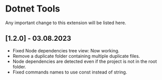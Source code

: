 # Dotnet Tools

Any important change to this extension will be listed here.

## [1.2.0] - 03.08.2023

- Fixed Node dependencies tree view: Now working.
- Remove a duplicate folder containing multiple duplicate files.
- Node dependencies are detected even if the project is not in the root folder.
- Fixed commands names to use const instead of string.
